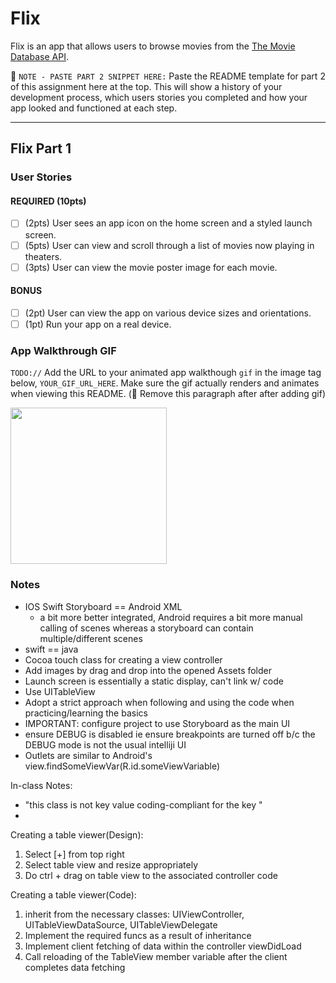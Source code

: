 # Flix

Flix is an app that allows users to browse movies from the [The Movie Database API](http://docs.themoviedb.apiary.io/#).

📝 `NOTE - PASTE PART 2 SNIPPET HERE:` Paste the README template for part 2 of this assignment here at the top. This will show a history of your development process, which users stories you completed and how your app looked and functioned at each step.

---

## Flix Part 1

### User Stories

#### REQUIRED (10pts)
- [ ] (2pts) User sees an app icon on the home screen and a styled launch screen.
- [ ] (5pts) User can view and scroll through a list of movies now playing in theaters.
- [ ] (3pts) User can view the movie poster image for each movie.

#### BONUS
- [ ] (2pt) User can view the app on various device sizes and orientations.
- [ ] (1pt) Run your app on a real device.

### App Walkthrough GIF
`TODO://` Add the URL to your animated app walkthough `gif` in the image tag below, `YOUR_GIF_URL_HERE`. Make sure the gif actually renders and animates when viewing this README. (🚫 Remove this paragraph after after adding gif)

<img src="YOUR_GIF_URL_HERE" width=250><br>

### Notes
* IOS Swift Storyboard == Android XML
	- a bit more better integrated, Android requires a bit more manual calling of scenes whereas a storyboard can contain multiple/different scenes
* swift == java
* Cocoa touch class for creating a view controller
* Add images by drag and drop into the opened Assets folder
* Launch screen is essentially a static display, can't link w/ code
* Use UITableView
* Adopt a strict approach when following and using the code when practicing/learning the basics
* IMPORTANT: configure project to use Storyboard as the main UI
* ensure DEBUG is disabled ie ensure breakpoints are turned off b/c the DEBUG mode is not the usual intelliji UI
* Outlets are similar to Android's view.findSomeViewVar(R.id.someViewVariable)

In-class Notes:
* "this class is not key value coding-compliant for the key <insert Obj>"
* 

Creating a table viewer(Design):
1. Select [+] from top right
2. Select table view and resize appropriately 
3. Do ctrl + drag on table view to the associated controller code

Creating a table viewer(Code):
1. inherit from the necessary classes: UIViewController, UITableViewDataSource, UITableViewDelegate
2. Implement the required funcs as a result of inheritance
3. Implement client fetching of data within the controller viewDidLoad
4. Call reloading of the TableView member variable after the client completes data fetching
